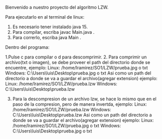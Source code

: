 Bienvenido a nuestro proyecto del algoritmo LZW.

Para ejecutarlo en al terminal de linux:
1. Es necesario tener instalado java 15.
2. Para compilar, escriba javac Main.java .
3. Para correrlo, escriba java Main .


Dentro del programa:

1.Pulse c para compilar o d para descomprimir.
2. Para comprimir un archivo(txt o imagen), se debe proveer el path del directorio donde se encuentre, 
    ejemplo:
       Linux: /home/lramirez/SO1/LZW/prueba.jpg o txt
       Windows: C:\Users\luis\Desktop\prueba.jpg o txt
   Asi como un path del directorio a donde se va a guardar el archivo(agregar extension)
    ejemplo:
       Linux: /home/lramirez/SO1/LZW/prueba.lzw
       Windows: C:\Users\luis\Desktop\prueba.lzw
       
 3. Para la descompresion de un archivo lzw, se hace lo mismo que en el paso de la compresion, pero de manera invertda,
    ejemplo:
       Linux: /home/lramirez/SO1/LZW/prueba.lzw
       Windows: C:\Users\luis\Desktop\prueba.lzw
    Asi como un path del directorio a donde se va a guardar el archivo(agregar extension)
      ejemplo:
        Linux: /home/lramirez/SO1/LZW/prueba.jpg o txt
        Windows: C:\Users\luis\Desktop\prueba.jpg o txt
